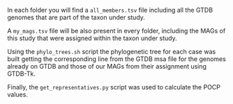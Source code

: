 In each folder you will find a `all_members.tsv` file
including all the GTDB genomes that are part of the taxon under study. 

A `my_mags.tsv` file will be also present in every folder, including the MAGs 
of this study that were assigned within the taxon under study.

Using the `phylo_trees.sh` script the phylogenetic tree for each case was built 
getting the corresponding line from the GTDB msa file for the genomes already 
on GTDB and those of our MAGs from their assignment using GTDB-Tk. 

Finally, the `get_representatives.py` script was used to calculate the POCP values. 



